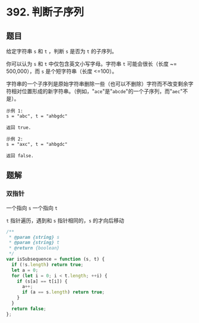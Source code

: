 # 392. 判断子序列

## 题目

给定字符串 `s` 和 `t` ，判断 `s` 是否为 `t` 的子序列。

你可以认为 `s` 和 `t` 中仅包含英文小写字母。字符串 `t` 可能会很长（长度 ~= 500,000），而 `s` 是个短字符串（长度 <=100）。

字符串的一个子序列是原始字符串删除一些（也可以不删除）字符而不改变剩余字符相对位置形成的新字符串。（例如，"`ace`"是"`abcde`"的一个子序列，而"`aec`"不是）。

```auto
示例 1:
s = "abc", t = "ahbgdc"

返回 true.

示例 2:
s = "axc", t = "ahbgdc"

返回 false.
```

## 题解

### 双指针

一个指向 `s` 一个指向 `t`

`t` 指针遍历，遇到和 `s` 指针相同的，`s` 的才向后移动

```JavaScript
/**
 * @param {string} s
 * @param {string} t
 * @return {boolean}
 */
var isSubsequence = function (s, t) {
  if (!s.length) return true;
  let a = 0;
  for (let i = 0; i < t.length; ++i) {
    if (s[a] == t[i]) {
      a++;
      if (a == s.length) return true;
    }
  }
  return false;
};

```
